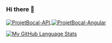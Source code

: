 ### Hi there 👋

<a href="https://github.com/domilx/ProjetBocal-API">
  <img align="center" src="https://github-readme-stats.vercel.app/api/pin/?username=domilx&repo=ProjetBocal-API&show_icons=true&line_height=27&title_color=6aa6f8&text_color=8a919a&icon_color=6aa6f8&bg_color=22272e" alt="ProjetBocal-API" />
</a>

    
<a href="https://github.com/domilx/ProjetBocal-Angular">
  <img align="center" src="https://github-readme-stats.vercel.app/api/pin/?username=domilx&repo=ProjetBocal-Angular&show_icons=true&line_height=27&title_color=6aa6f8&text_color=8a919a&icon_color=6aa6f8&bg_color=22272e" alt="ProjetBocal-Angular" />
</a>

[![My GitHub Language Stats](https://github-readme-stats.vercel.app/api/top-langs/?username=jasongaylord&langs_count=5&theme=tokyonight)]()
